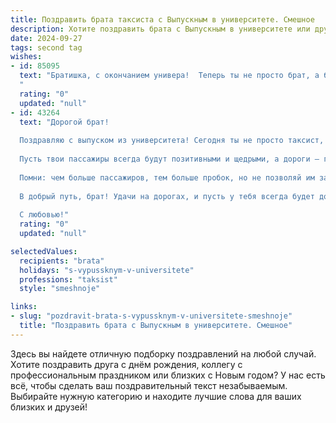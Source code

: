 ```yaml
---
title: Поздравить брата таксиста с Выпускным в университете. Смешное
description: Хотите поздравить брата с Выпускным в университете или другим праздником? Наш ИИ создаст незабываемое поздравление, а вы обязательно выделитесь среди других.  
date: 2024-09-27
tags: second tag
wishes:
- id: 85095
  text: "Братишка, с окончанием универа!  Теперь ты не просто брат, а брат-таксист –  это звучит куда круче, чем просто \"брат\"!  Главное теперь –  не заблудиться в трёх соснах, а точнее, в трёх полосах на дороге.  Удачи на профессиональном поприще, желаю тебе только благодарных клиентов и зелёных светофоров!  Пусть твоя карьера будет настолько же стремительной, как твоя машина на разгоне!
  "
  rating: "0"
  updated: "null"
- id: 43264
  text: "Дорогой брат!
  
  Поздравляю с выпуском из университета! Сегодня ты не просто таксист, а настоящий герой на четырех колесах! Теперь ты не просто возишь людей, а перевозишь их мечты, надежды и, возможно, немного грустные мысли о пробках!
  
  Пусть твои пассажиры всегда будут позитивными и щедрыми, а дороги — гладкими и широкими! Желаю, чтобы твои поездки были не только с комфортом, но и с интересными историями, которые потом можно будет рассказывать за столом.
  
  Помни: чем больше пассажиров, тем больше пробок, но не позволяй им забыть, что хорошая музыка в такси — это залог хорошего настроения!
  
  В добрый путь, брат! Удачи на дорогах, и пусть у тебя всегда будет достаточно топлива для исполнения своих желаний! 🚖💨
  
  С любовью!"
  rating: "0"
  updated: "null"

selectedValues:
  recipients: "brata"
  holidays: "s-vypussknym-v-universitete"
  professions: "taksist"
  style: "smeshnoje"

links:
- slug: "pozdravit-brata-s-vypussknym-v-universitete-smeshnoje"
  title: "Поздравить брата с Выпускным в университете. Смешное"
---
```


Здесь вы найдете отличную подборку поздравлений на любой случай.
Хотите поздравить друга с днём рождения, коллегу с профессиональным праздником или близких с Новым годом? У нас есть всё, чтобы сделать ваш поздравительный текст незабываемым. Выбирайте нужную категорию и находите лучшие слова для ваших близких и друзей!
